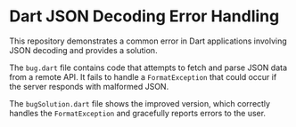 # Dart JSON Decoding Error Handling

This repository demonstrates a common error in Dart applications involving JSON decoding and provides a solution.

The `bug.dart` file contains code that attempts to fetch and parse JSON data from a remote API.  It fails to handle a `FormatException` that could occur if the server responds with malformed JSON.

The `bugSolution.dart` file shows the improved version, which correctly handles the `FormatException` and gracefully reports errors to the user.